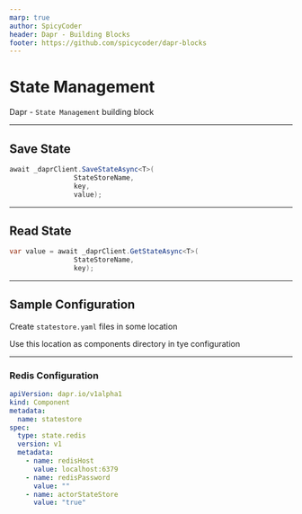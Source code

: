 ```yaml
---
marp: true
author: SpicyCoder
header: Dapr - Building Blocks
footer: https://github.com/spicycoder/dapr-blocks
---
```


# State Management

Dapr - `State Management` building block

---

## Save State

```cs
await _daprClient.SaveStateAsync<T>(
                StateStoreName,
                key,
                value);
```

---

## Read State

```cs
var value = await _daprClient.GetStateAsync<T>(
                StateStoreName,
                key);
```

---

## Sample Configuration

Create `statestore.yaml` files in some location

Use this location as components directory in tye configuration

---

### Redis Configuration

```yaml
apiVersion: dapr.io/v1alpha1
kind: Component
metadata:
  name: statestore
spec:
  type: state.redis
  version: v1
  metadata:
    - name: redisHost
      value: localhost:6379
    - name: redisPassword
      value: ""
    - name: actorStateStore
      value: "true"
```
